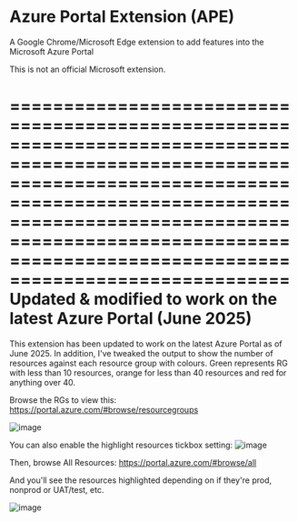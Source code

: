 # Azure Portal Extension (APE)

A Google Chrome/Microsoft Edge extension to add features into the Microsoft Azure Portal


This is not an official Microsoft extension.


====================================================================================================================================================================================================================================================================
Updated & modified to work on the latest Azure Portal (June 2025)
====================================================================================================================================================================================================================================================================

This extension has been updated to work on the latest Azure Portal as of June 2025. In addition, I've tweaked the output to show the number of resources against each resource group with colours. Green represents RG with less than 10 resources, orange for less than 40 resources and red for anything over 40.

Browse the RGs to view this:
https://portal.azure.com/#browse/resourcegroups

![image](https://github.com/user-attachments/assets/b3adeef0-da7d-4271-9185-76c2397e8ab6)

You can also enable the highlight resources tickbox setting:
![image](https://github.com/user-attachments/assets/7028193a-a451-473a-986d-149d92eb63d9)

Then, browse All Resources:
https://portal.azure.com/#browse/all

And you'll see the resources highlighted depending on if they're prod, nonprod or UAT/test, etc.

![image](https://github.com/user-attachments/assets/e156efc6-1387-4a9f-a573-bd3f94868d5d)
